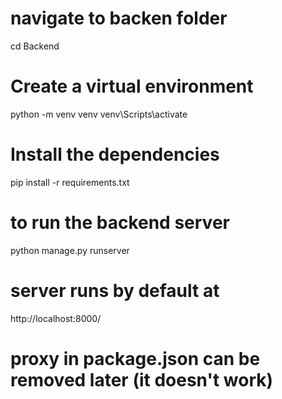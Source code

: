 # navigate to backen folder

cd Backend

# Create a virtual environment

python -m venv venv
venv\Scripts\activate

# Install the dependencies

pip install -r requirements.txt

# to run the backend server

python manage.py runserver

# server runs by default at

http://localhost:8000/

# proxy in package.json can be removed later (it doesn't work)
